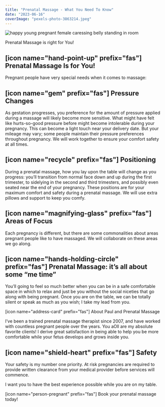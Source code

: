 ```yaml
---
title: "Prenatal Massage - What You Need To Know"
date: "2023-06-16"
coverImage: "pexels-photo-3863214.jpeg"
---
```


![happy young pregnant female caressing belly standing in room](images/pexels-photo-3863214.jpeg)

Prenatal Massage is right for You!

## \[icon name="hand-point-up" prefix="fas"\] Prenatal Massage Is for You!

Pregnant people have very special needs when it comes to massage:

## \[icon name="gem" prefix="fas"\] Pressure Changes

As gestation progresses, you preference for the amount of pressure applied during a massage will likely become more sensitive. What might have felt like hurts-so-good pressure before might become intolerable during your pregnancy. This can become a light touch near your delivery date. But your mileage may vary; some people maintain their pressure preferences throughout pregnancy. We will work together to ensure your comfort safety at all times.

## \[icon name="recycle" prefix="fas"\] Positioning

During a prenatal massage, how you lay upon the table will change as you progress: you’ll transition from normal face down and up during the first trimester, to sidelying in the second and third trimesters, and possibly even seated near the end of your pregnancy. These positions are for your maximum comfort and safety during a prenatal massage. We will use extra pillows and support to keep you comfy.

## \[icon name="magnifying-glass" prefix="fas"\] Areas of Focus

Each pregnancy is different, but there are some commonalities about areas pregnant people like to have massaged. We will collaborate on these areas we go along.

## \[icon name="hands-holding-circle" prefix="fas"\] Prenatal Massage: it’s all about some “me time”

You’ll going to feel so much better when you can be in a safe comfortable space in which to relax and just be you without the social niceties that go along with being pregnant. Once you are on the table, we can be totally silent or speak as much as you wish; I take my lead from you.  

\[icon name="address-card" prefix="fas"\] About Paul and Prenatal Massage

I’ve been a trained prenatal massage therapist since 2007, and have worked with countless pregnant people over the years. You aOll are my absolute favorite clients! I derive great satisfaction in being able to help you be more comfortable while your fetus develops and grows inside you.  

## \[icon name="shield-heart" prefix="fas"\] Safety

Your safety is my number one priority. At risk pregnancies are required to provide written clearance from your medical provider before services will commence.  

I want you to have the best experience possible while you are on my table.  

\[icon name="person-pregnant" prefix="fas"\] Book your prenatal massage today!

